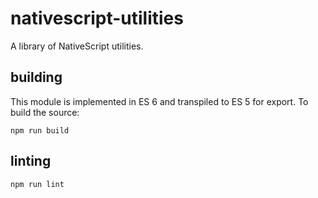 # nativescript-utilities

A library of NativeScript utilities.

## building

This module is implemented in ES 6 and transpiled to ES 5 for export. To build the source:

```
npm run build
```

## linting

```
npm run lint
```
